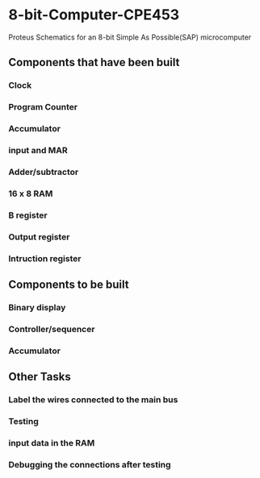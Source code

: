# 8-bit-Computer-CPE453
Proteus Schematics for an 8-bit Simple As Possible(SAP) microcomputer


## Components that have been built
### Clock
### Program Counter
### Accumulator
### input and MAR
### Adder/subtractor
### 16 x 8 RAM
### B register
### Output register
### Intruction register


## Components to be built
### Binary display
### Controller/sequencer
### Accumulator


## Other Tasks
### Label the wires connected to the main bus
### Testing
### input data in the RAM
### Debugging the connections after testing
